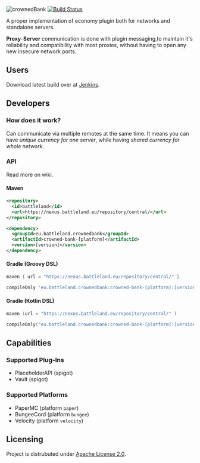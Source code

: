 
![crownedBank](https://user-images.githubusercontent.com/32541639/176990489-7ec08aab-1f3d-48ec-989e-d7d8122f50f9.png)
[![Build Status](https://jenkins.battleland.eu/buildStatus/icon?job=BattleLand%27s+Crowned+Bank)](https://jenkins.battleland.eu/job/BattleLand's%20Crowned%20Bank/)

A proper implementation of economy plugin both for networks and standalone servers. 

**Proxy**-**Server** communication is done with plugin messaging,to maintain it's reliability and compatibility with most proxies,
without having to open any new insecure network ports. 

## Users
Download latest build over at [Jenkins](https://jenkins.battleland.eu/job/BattleLand's%20Crowned%20Bank/lastBuild/).

## Developers
### How does it work?
Can communicate via multiple remotes at the same time.
It means you can have *unique currency for one server*, while having *shared currency for whole network*.
### API
Read more on wiki.
#### Maven
```xml
<repository>
  <id>battleland</id>
  <url>https://nexus.battleland.eu/repository/central/</url>
</repository>
```
```xml
<dependency>
  <groupId>eu.battleland.crownedbank</groupId>
  <artifactId>crowned-bank-[platform]</artifactId>
  <version>[version]</version>
</dependency>
```
#### Gradle (Groovy DSL)
```groovy
maven { url = "https://nexus.battleland.eu/repository/central/" }
```
```groovy
compileOnly 'eu.battleland.crownedbank:crowned-bank-[platform]:[version]'
```
#### Gradle (Kotlin DSL)
```kotlin
maven (url = "https://nexus.battleland.eu/repository/central/" )
```
```kotlin
compileOnly("eu.battleland.crownedbank:crowned-bank-[platform]:[version]")
```

## Capabilities
### Supported Plug-Ins
- PlaceholderAPI (spigot)
- Vault (spigot)
### Supported Platforms
- PaperMC (platform `paper`)
- BungeeCord (platform `bungee`)
- Velocity (platform `velocity`)

## Licensing
Project is distrubuted under [Apache License 2.0](https://choosealicense.com/licenses/apache-2.0/#).
